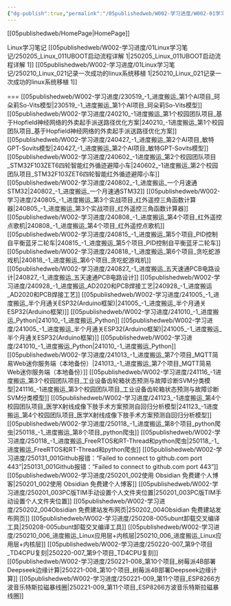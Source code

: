 ```yaml
---
{"dg-publish":true,"permalink":"/05publishedweb/W002-学习进度/W002-01学习进度-索引/","noteIcon":"","created":"2025-02-05T11:24:56.710+08:00","updated":"2025-03-15T10:34:38.845+08:00"}
---
```



[[05publishedweb/HomePage\|HomePage]]


Linux学习笔记
[[05publishedweb/W002-学习进度/01Linux学习笔记/250205_Linux_011UBOOT启动流程详解 1\|250205_Linux_011UBOOT启动流程详解 1]]
[[05publishedweb/W002-学习进度/01Linux学习笔记/250210_Linux_021记录一次成功的linux系统移植 1\|250210_Linux_021记录一次成功的linux系统移植 1]]

===
[[05publishedweb/W002-学习进度/230519_-1_进度搬运_第1个AI项目_珂朵莉So-Vits模型\|230519_-1_进度搬运_第1个AI项目_珂朵莉So-Vits模型]]
[[05publishedweb/W002-学习进度/240210_-1进度搬运_第1个校园团队项目_基于Hopfield神经网络的外卖起手派送路径优化方案\|240210_-1进度搬运_第1个校园团队项目_基于Hopfield神经网络的外卖起手派送路径优化方案]]
[[05publishedweb/W002-学习进度/240427_-1_进度搬运_第2个AI项目_敏特GPT-Sovits模型\|240427_-1_进度搬运_第2个AI项目_敏特GPT-Sovits模型]]
[[05publishedweb/W002-学习进度/240602_-1进度搬运_第2个校园团队项目_STM32F103ZET6四轮智能红外循迹避障小车\|240602_-1进度搬运_第2个校园团队项目_STM32F103ZET6四轮智能红外循迹避障小车]]
[[05publishedweb/W002-学习进度/240802_-1_进度搬运_一个月速通STM32\|240802_-1_进度搬运_一个月速通STM32]]
[[05publishedweb/W002-学习进度/240805_-1_进度搬运_第3个实战项目_红外遥控三角函数计算器\|240805_-1_进度搬运_第3个实战项目_红外遥控三角函数计算器]]
[[05publishedweb/W002-学习进度/240808_-1_进度搬运_第4个项目_红外遥控点歌机\|240808_-1_进度搬运_第4个项目_红外遥控点歌机]]
[[05publishedweb/W002-学习进度/240815_-1_进度搬运_第5个项目_PID控制自平衡蓝牙二轮车\|240815_-1_进度搬运_第5个项目_PID控制自平衡蓝牙二轮车]]
[[05publishedweb/W002-学习进度/240818_-1_进度搬运_第6个项目_贪吃蛇游戏机\|240818_-1_进度搬运_第6个项目_贪吃蛇游戏机]]
[[05publishedweb/W002-学习进度/240827_-1_进度搬运_五天速通PCB电路设计\|240827_-1_进度搬运_五天速通PCB电路设计]]
[[05publishedweb/W002-学习进度/240928_-1_进度搬运_AD2020和PCB焊接工艺\|240928_-1_进度搬运_AD2020和PCB焊接工艺]]
[[05publishedweb/W002-学习进度/241005_-1_进度搬运_半个月通关ESP32(Arduino框架)\|241005_-1_进度搬运_半个月通关ESP32(Arduino框架)]]
[[05publishedweb/W002-学习进度/241010_-1_进度搬运_Python\|241010_-1_进度搬运_Python]]
[[05publishedweb/W002-学习进度/241005_-1_进度搬运_半个月通关ESP32(Arduino框架)\|241005_-1_进度搬运_半个月通关ESP32(Arduino框架)]]
[[05publishedweb/W002-学习进度/241010_-1_进度搬运_Python\|241010_-1_进度搬运_Python]]
[[05publishedweb/W002-学习进度/241013_-1_进度搬运_第7个项目_MQTT简易Web迷你服务端（本地备份）\|241013_-1_进度搬运_第7个项目_MQTT简易Web迷你服务端（本地备份）]]
[[05publishedweb/W002-学习进度/241116_-1进度搬运_第3个校园团队项目_工业设备齿轮箱状态预测与故障诊断SVM分类模型\|241116_-1进度搬运_第3个校园团队项目_工业设备齿轮箱状态预测与故障诊断SVM分类模型]]
[[05publishedweb/W002-学习进度/241123_-1进度搬运_第4个校园团队项目_医学X射线成像下肢手术方案预测自回归分析模型\|241123_-1进度搬运_第4个校园团队项目_医学X射线成像下肢手术方案预测自回归分析模型]]
[[05publishedweb/W002-学习进度/250118_-1_进度搬运_第8个项目_python爬虫\|250118_-1_进度搬运_第8个项目_python爬虫]]
[[05publishedweb/W002-学习进度/250118_-1_进度搬运_FreeRTOS和RT-Thread和python爬虫\|250118_-1_进度搬运_FreeRTOS和RT-Thread和python爬虫]]
[[05publishedweb/W002-学习进度/250131_001Github报错：“Failed to connect to github.com port 443”\|250131_001Github报错：“Failed to connect to github.com port 443”]]
[[05publishedweb/W002-学习进度/250201_002使用 Obsidian 免费建个人博客\|250201_002使用 Obsidian 免费建个人博客]]
[[05publishedweb/W002-学习进度/250201_003PC版TIM手动设置个人文件夹位置\|250201_003PC版TIM手动设置个人文件夹位置]]
[[05publishedweb/W002-学习进度/250202_004Obsidian 免费建站发布网页\|250202_004Obsidian 免费建站发布网页]]
[[05publishedweb/W002-学习进度/250208-005ubunt卸载交叉编译工具\|250208-005ubunt卸载交叉编译工具]]
[[05publishedweb/W002-学习进度/250210_006_进度搬运_Linux应用层+内核层\|250210_006_进度搬运_Linux应用层+内核层]]
[[05publishedweb/W002-学习进度/250220-007_第9个项目_TD4CPU复刻\|250220-007_第9个项目_TD4CPU复刻]]
[[05publishedweb/W002-学习进度/250221-008_第10个项目_树莓派4B部署Deepseek边缘计算\|250221-008_第10个项目_树莓派4B部署Deepseek边缘计算]]
[[05publishedweb/W002-学习进度/250221-009_第11个项目_ESP8266方波音乐特斯拉磁暴线圈\|250221-009_第11个项目_ESP8266方波音乐特斯拉磁暴线圈]]






